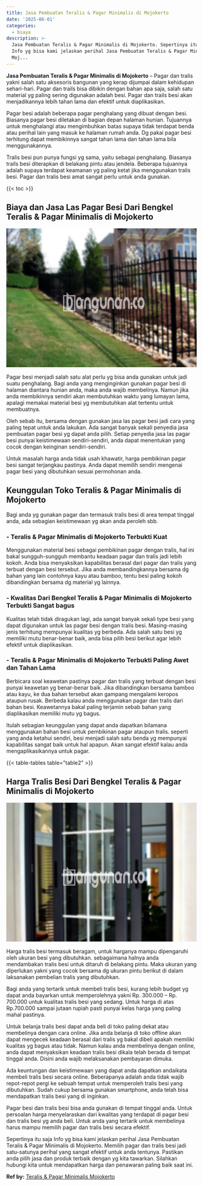 ```yaml
---
title: Jasa Pembuatan Teralis & Pagar Minimalis di Mojokerto
date: '2025-06-01'
categories:
  - biaya
description: >-
  Jasa Pembuatan Teralis & Pagar Minimalis di Mojokerto. Sepertinya itu saja
  Info yg bisa kami jelaskan perihal Jasa Pembuatan Teralis & Pagar Minimalis di
  Moj...
---
```


**Jasa Pembuatan Teralis & Pagar Minimalis di Mojokerto** – Pagar dan tralis yakni salah satu aksesoris bangunan yang kerap dijumpai dalam kehidupan sehari-hari. Pagar dan trails bisa dibikin dengan bahan apa saja, salah satu material yg paling sering digunakan adalah besi. Pagar dan trails besi akan menjadikannya lebih tahan lama dan efektif untuk diaplikasikan.

Pagar besi adalah beberapa pagar penghalang yang dibuat dengan besi. Biasanya pagar besi diletakan di bagian depan halaman hunian. Tujuannya untuk menghalangi atau mengimbuhkan batas supaya tidak terdapat benda atau perihal lain yang masuk ke halaman rumah anda. Dg pakai pagar besi terhitung dapat membikinnya sangat tahan lama dan tahan lama bila menggunakannya.

Tralis besi pun punya fungsi yg sama, yaitu sebagai penghalang. Biasanya trails besi diterapkan di belakang pintu atau jendela. Beberapa tujuannya adalah supaya terdapat keamanan yg paling ketat jika menggunakan tralis besi. Pagar dan tralis besi amat sangat perlu untuk anda gunakan.

{{< toc >}}

## Biaya dan Jasa Las Pagar Besi Dari Bengkel Teralis & Pagar Minimalis di Mojokerto

![Jasa Pembuatan Teralis & Pagar Minimalis di Mojokerto](/images/pagar-minimalis-murah-14.png)

Pagar besi menjadi salah satu alat perlu yg bisa anda gunakan untuk jadi suatu penghalang. Bagi anda yang menginginkan gunakan pagar besi di halaman diantara hunian anda, maka anda wajib membelinya. Namun jika anda membikinnya sendiri akan membutuhkan waktu yang lumayan lama, apalagi memakai material besi yg membutuhkan alat tertentu untuk membuatnya.

Oleh sebab itu, bersama dengan gunakan jasa las pagar besi jadi cara yang paling tepat untuk anda lakukan. Ada sangat banyak sekali penyedia jasa pembuatan pagar besi yg dapat anda pilih. Setiap penyedia jasa las pagar besi punyai keistimewaan sendiri-sendiri, anda dapat menentukan yang cocok dengan keinginan sendiri-sendiri.

Untuk masalah harga anda tidak usah khawatir, harga pembikinan pagar besi sangat terjangkau pastinya. Anda dapat memilih sendiri mengenai pagar besi yang dibutuhkan sesuai permohonan anda.

## Keunggulan Toko Teralis & Pagar Minimalis di Mojokerto

Bagi anda yg gunakan pagar dan termasuk tralis besi di area tempat tinggal anda, ada sebagian keistimewaan yg akan anda peroleh sbb.

### \- Teralis & Pagar Minimalis di Mojokerto Terbukti Kuat

Menggunakan material besi sebagai pembikinan pagar dengan tralis, hal ini bakal sungguh-sungguh membantu keadaan pagar dan tralis jadi lebih kokoh. Anda bisa menyaksikan kapabilitas berasal dari pagar dan tralis yang terbuat dengan besi tersebut. Jika anda membandingkannya bersama dg bahan yang lain contohnya kayu atau bamboo, tentu besi paling kokoh dibandingkan bersama dg material yg lainnya.

### \- Kwalitas Dari Bengkel Teralis & Pagar Minimalis di Mojokerto Terbukti Sangat bagus

Kualitas telah tidak diragukan lagi, ada sangat banyak sekali type besi yang dapat digunakan untuk las pagar besi dengan tralis besi. Masing-masing jenis terhitung mempunyai kualitas yg berbeda. Ada salah satu besi yg memiliki mutu benar-benar baik, anda bisa pilih besi berikut agar lebih efektif untuk diaplikasikan.

### \- Teralis & Pagar Minimalis di Mojokerto Terbukti Paling Awet dan Tahan Lama

Berbicara soal keawetan pastinya pagar dan tralis yang terbuat dengan besi punyai keawetan yg benar-benar baik. Jika dibandingkan bersama bamboo atau kayu, ke dua bahan tersebut akan gampang mengalami keropos ataupun rusak. Berbeda kalau anda menggunakan pagar dan tralis dari bahan besi. Keawetannya bakal paling terjamin sebab bahan yang diaplikasikan memiliki mutu yg bagus.

Itulah sebagian keunggulan yang dapat anda dapatkan bilamana menggunakan bahan besi untuk pembikinan pagar ataupun tralis. seperti yang anda ketahui sendiri, besi menjadi salah satu benda yg mempunyai kapabilitas sangat baik untuk hal apapun. Akan sangat efektif kalau anda mengaplikasikannya untuk pagar.

{{< table-tables table="table2" >}}

## Harga Tralis Besi Dari Bengkel Teralis & Pagar Minimalis di Mojokerto

![Jasa Pembuatan Teralis & Pagar Minimalis di Mojokerto](/images/teralis-minimalis-murah-39.png)

Harga tralis besi termasuk beragam, untuk harganya mampu dipengaruhi oleh ukuran besi yang dibutuhkan. sebagaimana halnya anda mendambakan tralis besi untuk ditaruh di belakang pintu. Maka ukuran yang diperlukan yakni yang cocok bersama dg ukuran pintu berikut di dalam laksanakan pembelian tralis yang dibutuhkan.

Bagi anda yang tertarik untuk membeli tralis besi, kurang lebih budget yg dapat anda bayarkan untuk memperolehnya yakni Rp. 300.000 – Rp. 700.000 untuk kualitas tralis besi yang sedang. Untuk harga di atas Rp.700.000 sampai jutaan rupiah pasti punyai kelas harga yang paling mahal pastinya.

Untuk belanja tralis besi dapat anda beli di toko paling dekat atau membelinya dengan cara online. Jika anda belanja di toko offline akan dapat mengecek keadaan berasal dari tralis yg bakal dibeli apakah memiliki kualitas yg bagus atau tidak. Namun kalau anda membelinya dengan online, anda dapat menyaksikan keadaan tralis besi dikala telah berada di tempat tinggal anda. Disini anda wajib melaksanakan pembayaran dimuka.

Ada keuntungan dan keistimewaan yang dapat anda dapatkan andaikata membeli tralis besi secara online. Beberapanya adalah anda tidak wajib repot-repot pergi ke sebuah tempat untuk memperoleh tralis besi yang dibutuhkan. Sudah cukup bersama gunakan smartphone, anda telah bisa mendapatkan tralis besi yang di inginkan.

Pagar besi dan tralis besi bisa anda gunakan di tempat tinggal anda. Untuk persoalan harga menyelaraskan dari kwalitas yang terdapat di pagar besi dan tralis besi yg anda beli. Untuk anda yang tertarik untuk membelinya harus mampu memilih pagar dan tralis besi secara efektif.

Sepertinya itu saja Info yg bisa kami jelaskan perihal Jasa Pembuatan Teralis & Pagar Minimalis di Mojokerto. Memilih pagar dan tralis besi jadi satu-satunya perihal yang sangat efektif untuk anda tentunya. Pastikan anda pilih jasa dan produk terbaik dengan yg kita tawarkan. Silahkan hubungi kita untuk mendapatkan harga dan penawaran paling baik saat ini.

**Ref by:** [Teralis & Pagar Minimalis Mojokerto](https://id.wikipedia.org/wiki/Teralis)
